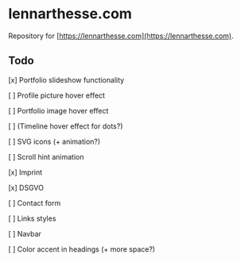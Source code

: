 # lennarthesse.com

Repository for [https://lennarthesse.com](https://lennarthesse.com).

## Todo

[x] Portfolio slideshow functionality

[ ] Profile picture hover effect

[ ] Portfolio image hover effect

[ ] (Timeline hover effect for dots?)

[ ] SVG icons (+ animation?)

[ ] Scroll hint animation

[x] Imprint

[x] DSGVO

[ ] Contact form

[ ] Links styles

[ ] Navbar

[ ] Color accent in headings (+ more space?)
